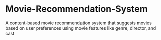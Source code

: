 # Movie-Recommendation-System
A content-based movie recommendation system that suggests movies based on user preferences using movie features like genre, director, and cast
